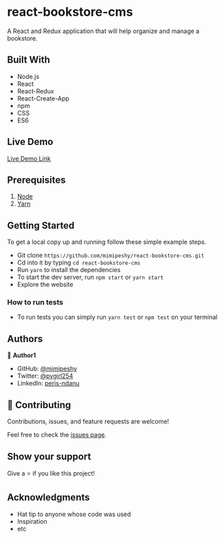 # react-bookstore-cms
A React and Redux application that will help organize and manage a bookstore.

## Built With

- Node.js
- React
- React-Redux
- React-Create-App
- npm
- CSS
- ES6


## Live Demo

[Live Demo Link](https://perisbookstore.herokuapp.com/)

## Prerequisites
1. [Node](https://nodejs.org/en/)
2. [Yarn](https://yarnpkg.com/)

## Getting Started

To get a local copy up and running follow these simple example steps.

- Git clone `https://github.com/mimipeshy/react-bookstore-cms.git`
- Cd into it by typing `cd react-bookstore-cms`
- Run `yarn` to install the dependencies
- To start the dev server, run `npm start` or `yarn start`
- Explore the website 

### How to run tests
- To run tests you can simply run `yarn test` or `npm test` on your terminal

## Authors

👤 **Author1**

- GitHub: [@mimipeshy](https://github.com/mimipeshy)
- Twitter: [@pygirl254](https://twitter.com/pygirl254)
- LinkedIn: [peris-ndanu](https://www.linkedin.com/in/peris-ndanu-405083193/)

## 🤝 Contributing

Contributions, issues, and feature requests are welcome!

Feel free to check the [issues page](https://github.com/mimipeshy/calculator-react/issues).

## Show your support

Give a ⭐️ if you like this project!

## Acknowledgments

- Hat tip to anyone whose code was used
- Inspiration
- etc
